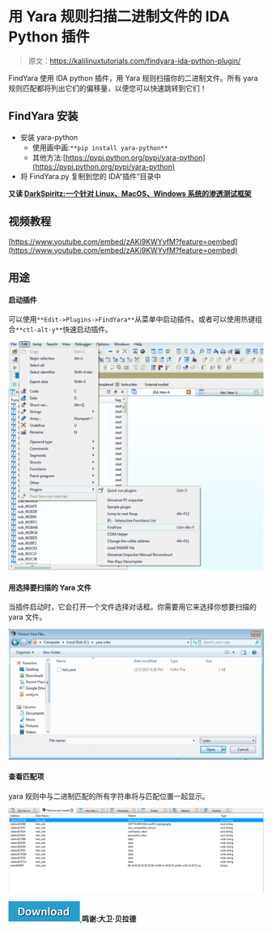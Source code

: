 # 用 Yara 规则扫描二进制文件的 IDA Python 插件

> 原文：<https://kalilinuxtutorials.com/findyara-ida-python-plugin/>

FindYara 使用 IDA python 插件，用 Yara 规则扫描你的二进制文件。所有 yara 规则匹配都将列出它们的偏移量，以便您可以快速跳转到它们！

## **FindYara 安装**

*   安装 yara-python
    *   使用画中画:`**pip install yara-python**`
    *   其他方法:[https://pypi.python.org/pypi/yara-python](https://pypi.python.org/pypi/yara-python)
*   将 FindYara.py 复制到您的 IDA“插件”目录中

**又读 [DarkSpiritz:一个针对 Linux、MacOS、Windows 系统的渗透测试框架](https://kalilinuxtutorials.com/darkspiritz-penetration-testing-2/)**

## **视频教程**

[https://www.youtube.com/embed/zAKi9KWYyfM?feature=oembed](https://www.youtube.com/embed/zAKi9KWYyfM?feature=oembed)

## **用途**

#### **启动插件**

可以使用`**Edit->Plugins->FindYara**`从菜单中启动插件。或者可以使用热键组合`**ctl-alt-y**`快速启动插件。

![](img//11ab0ff40508995085469f65608a0c84.png)

#### **用**选择要扫描的 Yara 文件

当插件启动时，它会打开一个文件选择对话框。你需要用它来选择你想要扫描的 yara 文件。

![](img//e00a09d826d5e92795f68d8d280abbfe.png)

#### **查看匹配项**

yara 规则中与二进制匹配的所有字符串将与匹配位置一起显示。

![](img//f3dbfe4f5d0a28165402d8f23b59ad85.png)

[![](img//d861a9096555aeb1980fc054015933d7.png) ](https://github.com/OALabs/FindYara#installation) **鸣谢:大卫·贝拉德**